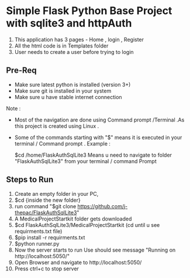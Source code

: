 # Simple Flask Python Base Project with sqlite3 and httpAuth

 1. This application has 3 pages - Home , login , Register
 2. All the html code is in Templates folder
 3. User needs to create a user before trying to login

## Pre-Req

 - Make sure latest python is installed (version 3+)
 - Make sure git is installed in your system
 - Make sure u have stable internet connection

Note : 

 - Most of the navigation are done using Command prompt /Terminal .As this project is created using Linux . 
 - Some of the commands starting with "$" means it is executed in your terminal / Command prompt .
Example :

    $cd  /home/FlaskAuthSqlLite3
Means u need to navigate to folder "FlaskAuthSqlLite3" from your terminal / command Prompt
 

## Steps to Run

 1. Create an empty folder in your PC,
 2. $cd {inside the new folder}
 3. run command  "$git clone https://github.com/j-thepac/FlaskAuthSqlLite3"
 4. A MedicalProjectStartkit folder gets downloaded 
 5. $cd FlaskAuthSqlLite3/MedicalProjectStartkit (cd until u see requirments.txt file)
 6. $pip install -r requirments.txt
 7. $python runner.py
 8. Now the server starts to run 
Use should see message "Running on http://localhost:5050/"
 9. Open Browser and navigate to http://localhost:5050/
 10. Press ctrl+c to stop server 
